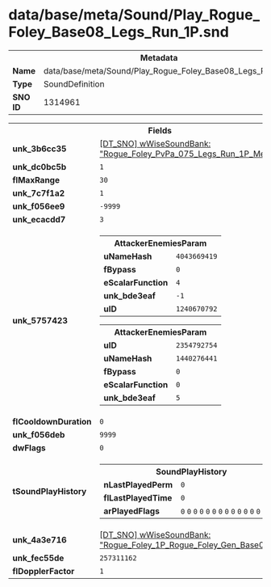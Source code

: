 <h1>data/base/meta/Sound/Play_Rogue_Foley_Base08_Legs_Run_1P.snd</h1><table><tr><th colspan="100%">Metadata</th></tr><tr><td><b>Name</b></td><td>data/base/meta/Sound/Play_Rogue_Foley_Base08_Legs_Run_1P.snd</td></tr><tr><td><b>Type</b></td><td>SoundDefinition</td></tr><tr><td><b>SNO ID</b></td><td>1314961</td></tr></table>

<table><tr><th colspan="100%">Fields</th></tr><tr><td><b>unk_3b6cc35</b></td><td><a href="..\wWiseSoundBank\Rogue_Foley_PvPa_075_Legs_Run_1P_MediaShared.wsb.md">[DT_SNO] wWiseSoundBank: "Rogue_Foley_PvPa_075_Legs_Run_1P_MediaShared"</a></td></tr><tr><td><b>unk_dc0bc5b</b></td><td><code>1</code></td></tr><tr><td><b>flMaxRange</b></td><td><code>30</code></td></tr><tr><td><b>unk_7c7f1a2</b></td><td><code>1</code></td></tr><tr><td><b>unk_f056ee9</b></td><td><code>-9999</code></td></tr><tr><td><b>unk_ecacdd7</b></td><td><code>3</code></td></tr><tr><td><b>unk_5757423</b></td><td><table><tr><th colspan="100%">AttackerEnemiesParam</th></tr><tr><td><b>uNameHash</b></td><td><code>4043669419</code></td></tr><tr><td><b>fBypass</b></td><td><code>0</code></td></tr><tr><td><b>eScalarFunction</b></td><td><code>4</code></td></tr><tr><td><b>unk_bde3eaf</b></td><td><code>-1</code></td></tr><tr><td><b>uID</b></td><td><code>1240670792</code></td></tr></table>


<table><tr><th colspan="100%">AttackerEnemiesParam</th></tr><tr><td><b>uID</b></td><td><code>2354792754</code></td></tr><tr><td><b>uNameHash</b></td><td><code>1440276441</code></td></tr><tr><td><b>fBypass</b></td><td><code>0</code></td></tr><tr><td><b>eScalarFunction</b></td><td><code>0</code></td></tr><tr><td><b>unk_bde3eaf</b></td><td><code>5</code></td></tr></table>


</td></tr><tr><td><b>flCooldownDuration</b></td><td><code>0</code></td></tr><tr><td><b>unk_f056deb</b></td><td><code>9999</code></td></tr><tr><td><b>dwFlags</b></td><td><code>0</code></td></tr><tr><td><b>tSoundPlayHistory</b></td><td><table><tr><th colspan="100%">SoundPlayHistory</th></tr><tr><td><b>nLastPlayedPerm</b></td><td><code>0</code></td></tr><tr><td><b>flLastPlayedTime</b></td><td><code>0</code></td></tr><tr><td><b>arPlayedFlags</b></td><td><code>0</code>
<code>0</code>
<code>0</code>
<code>0</code>
<code>0</code>
<code>0</code>
<code>0</code>
<code>0</code>
<code>0</code>
<code>0</code>
<code>0</code>
<code>0</code>
<code>0</code>
<code>0</code>
<code>0</code>
<code>0</code>
</td></tr></table>

</td></tr><tr><td><b>unk_4a3e716</b></td><td><a href="..\wWiseSoundBank\Rogue_Foley_1P_Rogue_Foley_Gen_Base08_Legs.wsb.md">[DT_SNO] wWiseSoundBank: "Rogue_Foley_1P_Rogue_Foley_Gen_Base08_Legs"</a></td></tr><tr><td><b>unk_fec55de</b></td><td><code>257311162</code></td></tr><tr><td><b>flDopplerFactor</b></td><td><code>1</code></td></tr></table>

